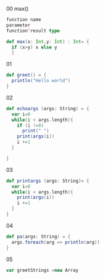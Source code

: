00 max()
```scala
function name
parameter
function'result type

def max(x: Int,y: Int) : Int= {
  if (x>y) x else y
  }
```

01
``` scala
def greet() = {
  println("Hello world")
}
```

02
``` scala
def echoargs (args: String) = {
  var i=0
  while(i < args.length){
    if (i !=0)
      print(" ")
    print(args(i))
    i +=1
  }

}
```

03
``` scala
def printargs (args: String)= {
  var i=0
  while(i < args.length){
    print(args(i))
    i +=1
  }
}
```


04
``` scala
def pa(args: String) = {
  args.foreach(arg => println(arg))
}
```

05
``` scala
var greetStrings =new Array




```

